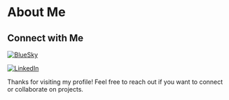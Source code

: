 # About Me

## Connect with Me
[![BlueSky](https://img.shields.io/badge/-Bluesky-3686f7?style=flat&logo=icloud&logoColor=white)](https://bsky.app/profile/aahepburn.bsky.social)

[![LinkedIn](https://img.shields.io/badge/-Bluesky-3686f7?style=flat&logo=icloud&logoColor=white)](https://www.linkedin.com/in/alhepburn/)



Thanks for visiting my profile! Feel free to reach out if you want to connect or collaborate on projects.

